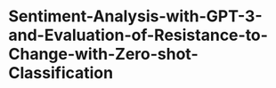 # Sentiment-Analysis-with-GPT-3-and-Evaluation-of-Resistance-to-Change-with-Zero-shot-Classification